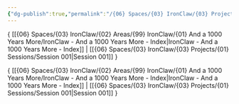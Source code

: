 ```yaml
---
{"dg-publish":true,"permalink":"/{06} Spaces/{03} IronClaw/{03} Projects/{01} Sessions/Session 000/","title":"Session 000"}
---
```



{ [[{06} Spaces/{03} IronClaw/{02} Areas/{99} IronClaw/{01} And a 1000 Years More/IronClaw - And a 1000 Years More - Index\|IronClaw - And a 1000 Years More - Index]] | [[{06} Spaces/{03} IronClaw/{03} Projects/{01} Sessions/Session 001\|Session 001]] }

{ [[{06} Spaces/{03} IronClaw/{02} Areas/{99} IronClaw/{01} And a 1000 Years More/IronClaw - And a 1000 Years More - Index\|IronClaw - And a 1000 Years More - Index]] | [[{06} Spaces/{03} IronClaw/{03} Projects/{01} Sessions/Session 001\|Session 001]] }

